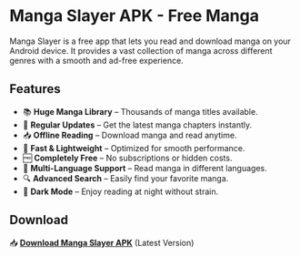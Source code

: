 # Manga Slayer APK - Free Manga

Manga Slayer is a free app that lets you read and download manga on your Android device. It provides a vast collection of manga across different genres with a smooth and ad-free experience.  

## Features  
- 📚 **Huge Manga Library** – Thousands of manga titles available.  
- 🔄 **Regular Updates** – Get the latest manga chapters instantly.  
- 📥 **Offline Reading** – Download manga and read anytime.  
- 🚀 **Fast & Lightweight** – Optimized for smooth performance.  
- 🆓 **Completely Free** – No subscriptions or hidden costs.  
- 🎌 **Multi-Language Support** – Read manga in different languages.  
- 🔍 **Advanced Search** – Easily find your favorite manga.  
- 🌙 **Dark Mode** – Enjoy reading at night without strain.  

## Download  
📥 **[Download Manga Slayer APK](https://mangaslayerapk.com/)** (Latest Version)
